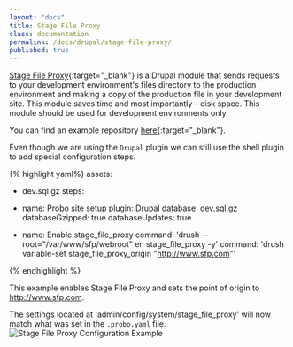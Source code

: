 ```yaml
---
layout: "docs"
title: Stage File Proxy
class: documentation
permalink: /docs/drupal/stage-file-proxy/
published: true
---
```

[Stage File Proxy](https://www.drupal.org/project/stage_file_proxy){:target="_blank"} is a Drupal module that sends requests to your development environment's files directory to the production environment and making a copy of the production file in your development site. This module saves time and most importantly - disk space. This module should be used for development environments only.

You can find an example repository [here](https://github.com/Probo-beta-tester/sfp){:target="_blank"}.

Even though we are using the `Drupal` plugin we can still use the shell plugin to add special configuration steps.


{% highlight yaml%}
assets:
  - dev.sql.gz
steps:
  - name: Probo site setup
    plugin: Drupal
    database: dev.sql.gz
    databaseGzipped: true
    databaseUpdates: true

  - name: Enable stage_file_proxy
    command: 'drush --root="/var/www/sfp/webroot" en stage_file_proxy -y'
    command: 'drush variable-set stage_file_proxy_origin "http://www.sfp.com"'


{% endhighlight %}


This example enables Stage File Proxy and sets the point of origin to http://www.sfp.com.

The settings located at 'admin/config/system/stage_file_proxy' will now match what was set in the `.probo.yaml` file.
<img src='sfp-config-example.jpg' alt='Stage File Proxy Configuration Example' class='docs-gif'>
